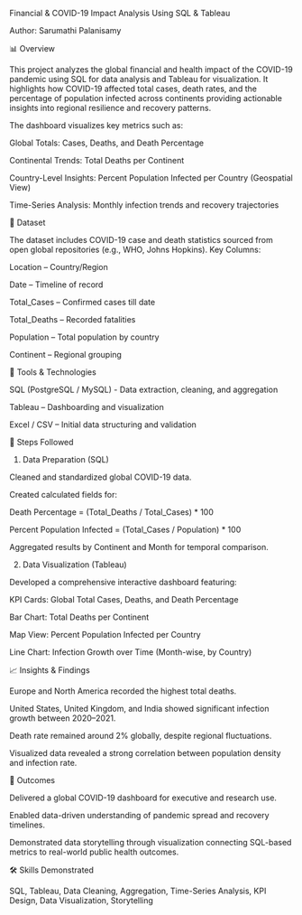 Financial & COVID-19 Impact Analysis Using SQL & Tableau

Author: Sarumathi Palanisamy

📊 Overview

This project analyzes the global financial and health impact of the COVID-19 pandemic using SQL for data analysis and Tableau for visualization.
It highlights how COVID-19 affected total cases, death rates, and the percentage of population infected across continents providing actionable insights into regional resilience and recovery patterns.

The dashboard visualizes key metrics such as:

Global Totals: Cases, Deaths, and Death Percentage

Continental Trends: Total Deaths per Continent

Country-Level Insights: Percent Population Infected per Country (Geospatial View)

Time-Series Analysis: Monthly infection trends and recovery trajectories

📁 Dataset

The dataset includes COVID-19 case and death statistics sourced from open global repositories (e.g., WHO, Johns Hopkins).
Key Columns:

Location – Country/Region

Date – Timeline of record

Total_Cases – Confirmed cases till date

Total_Deaths – Recorded fatalities

Population – Total population by country

Continent – Regional grouping

🧮 Tools & Technologies

SQL (PostgreSQL / MySQL) - Data extraction, cleaning, and aggregation

Tableau – Dashboarding and visualization

Excel / CSV – Initial data structuring and validation

🧠 Steps Followed
1. Data Preparation (SQL)

Cleaned and standardized global COVID-19 data.

Created calculated fields for:

Death Percentage = (Total_Deaths / Total_Cases) * 100

Percent Population Infected = (Total_Cases / Population) * 100

Aggregated results by Continent and Month for temporal comparison.

2. Data Visualization (Tableau)

Developed a comprehensive interactive dashboard featuring:

KPI Cards: Global Total Cases, Deaths, and Death Percentage

Bar Chart: Total Deaths per Continent

Map View: Percent Population Infected per Country

Line Chart: Infection Growth over Time (Month-wise, by Country)

📈 Insights & Findings

Europe and North America recorded the highest total deaths.

United States, United Kingdom, and India showed significant infection growth between 2020–2021.

Death rate remained around 2% globally, despite regional fluctuations.

Visualized data revealed a strong correlation between population density and infection rate.

🎯 Outcomes

Delivered a global COVID-19 dashboard for executive and research use.

Enabled data-driven understanding of pandemic spread and recovery timelines.

Demonstrated data storytelling through visualization connecting SQL-based metrics to real-world public health outcomes.

🛠️ Skills Demonstrated

SQL, Tableau, Data Cleaning, Aggregation, Time-Series Analysis, KPI Design, Data Visualization, Storytelling
